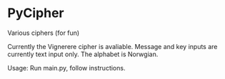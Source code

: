 # PyCipher
Various ciphers (for fun)

Currently the Vignerere cipher is avaliable. Message and key inputs are currently text input only. The alphabet is Norwgian.

Usage: 
Run main.py, follow instructions.
